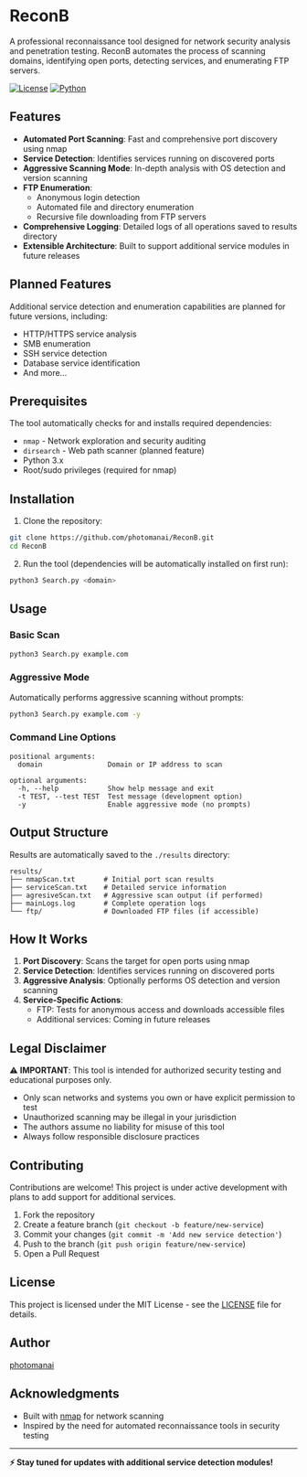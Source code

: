 # ReconB

A professional reconnaissance tool designed for network security analysis and penetration testing. ReconB automates the process of scanning domains, identifying open ports, detecting services, and enumerating FTP servers.

[![License](https://img.shields.io/badge/license-MIT-blue.svg)](LICENSE)
[![Python](https://img.shields.io/badge/python-3.x-blue.svg)](https://www.python.org/)

## Features

- **Automated Port Scanning**: Fast and comprehensive port discovery using nmap
- **Service Detection**: Identifies services running on discovered ports
- **Aggressive Scanning Mode**: In-depth analysis with OS detection and version scanning
- **FTP Enumeration**:
  - Anonymous login detection
  - Automated file and directory enumeration
  - Recursive file downloading from FTP servers
- **Comprehensive Logging**: Detailed logs of all operations saved to results directory
- **Extensible Architecture**: Built to support additional service modules in future releases

## Planned Features

Additional service detection and enumeration capabilities are planned for future versions, including:

- HTTP/HTTPS service analysis
- SMB enumeration
- SSH service detection
- Database service identification
- And more...

## Prerequisites

The tool automatically checks for and installs required dependencies:

- `nmap` - Network exploration and security auditing
- `dirsearch` - Web path scanner (planned feature)
- Python 3.x
- Root/sudo privileges (required for nmap)

## Installation

1. Clone the repository:

```bash
git clone https://github.com/photomanai/ReconB.git
cd ReconB
```

2. Run the tool (dependencies will be automatically installed on first run):

```bash
python3 Search.py <domain>
```

## Usage

### Basic Scan

```bash
python3 Search.py example.com
```

### Aggressive Mode

Automatically performs aggressive scanning without prompts:

```bash
python3 Search.py example.com -y
```

### Command Line Options

```
positional arguments:
  domain                Domain or IP address to scan

optional arguments:
  -h, --help            Show help message and exit
  -t TEST, --test TEST  Test message (development option)
  -y                    Enable aggressive mode (no prompts)
```

## Output Structure

Results are automatically saved to the `./results` directory:

```
results/
├── nmapScan.txt       # Initial port scan results
├── serviceScan.txt    # Detailed service information
├── agresiveScan.txt   # Aggressive scan output (if performed)
├── mainLogs.log       # Complete operation logs
└── ftp/               # Downloaded FTP files (if accessible)
```

## How It Works

1. **Port Discovery**: Scans the target for open ports using nmap
2. **Service Detection**: Identifies services running on discovered ports
3. **Aggressive Analysis**: Optionally performs OS detection and version scanning
4. **Service-Specific Actions**:
   - FTP: Tests for anonymous access and downloads accessible files
   - Additional services: Coming in future releases

## Legal Disclaimer

⚠️ **IMPORTANT**: This tool is intended for authorized security testing and educational purposes only.

- Only scan networks and systems you own or have explicit permission to test
- Unauthorized scanning may be illegal in your jurisdiction
- The authors assume no liability for misuse of this tool
- Always follow responsible disclosure practices

## Contributing

Contributions are welcome! This project is under active development with plans to add support for additional services.

1. Fork the repository
2. Create a feature branch (`git checkout -b feature/new-service`)
3. Commit your changes (`git commit -m 'Add new service detection'`)
4. Push to the branch (`git push origin feature/new-service`)
5. Open a Pull Request

## License

This project is licensed under the MIT License - see the [LICENSE](LICENSE) file for details.

## Author

[photomanai](https://github.com/photomanai)

## Acknowledgments

- Built with [nmap](https://nmap.org/) for network scanning
- Inspired by the need for automated reconnaissance tools in security testing

---

**⚡ Stay tuned for updates with additional service detection modules!**
